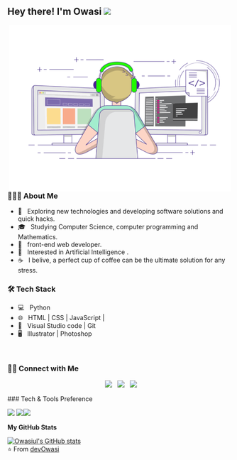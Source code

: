 <h2> Hey there! I'm Owasi <img src="https://github.com/souvikguria98/souvikguria98/blob/master/Hi.gif" width="25"></h2>
<img align="right" alt="GIF" src="https://raw.githubusercontent.com/devSouvik/devSouvik/master/gif3.gif" width="500"/>

<h3> 👨🏻‍💻 About Me </h3>

- 🤔 &nbsp; Exploring new technologies and developing software solutions and quick hacks.
- 🎓 &nbsp; Studying Computer Science, computer programming and Mathematics.
- 💼 &nbsp; front-end web developer.
- 🌱 &nbsp; Interested in Artificial Intelligence .
- ☕ &nbsp; I belive, a perfect cup of coffee can be the ultimate solution for any stress. 

<h3>🛠 Tech Stack</h3>

- 💻 &nbsp; Python  
- 🌐 &nbsp; HTML | CSS | JavaScript | 
- 🔧 &nbsp; Visual Studio code | Git
- 🖥 &nbsp; Illustrator | Photoshop 

</br>

<h3> 🤝🏻 Connect with Me </h3>

<p align="center">
&nbsp; <a href="[https://www.instagram.com/the_caffeine__addict/](https://www.instagram.com/owasiulsane/)" target="_blank" rel="noopener noreferrer"><img src="https://img.icons8.com/plasticine/100/000000/instagram-new.png" width="50" /></a>  
&nbsp; <a href="[https://www.linkedin.com/in/souvik-guria-/](https://www.linkedin.com/in/super-sani-a9a512248/)" target="_blank" rel="noopener noreferrer"><img src="https://img.icons8.com/plasticine/100/000000/linkedin.png" width="50" /></a>
&nbsp; <a href="mailto:sanisuper0@gmail.com@gmail.com" target="_blank" rel="noopener noreferrer"><img src="https://img.icons8.com/plasticine/100/000000/gmail.png"  width="50" /></a>
</p>
### Tech & Tools Preference

<img src = "https://img.shields.io/badge/-HTML5-E34F26?style=flat&logo=html5&logoColor=white"> <img src = "https://img.shields.io/badge/-CSS3-1572B6?style=flat&logo=css3&logoColor=white"><img src="https://img.shields.io/badge/-JavaScript-eed718?style=flat&logo=javascript&logoColor=ffffff">


<b>My GitHub Stats</b>

<a href="http://www.github.com/Owasiul"><img src="https://github-readme-stats.vercel.app/api?username=Owasiul&show_icons=true&hide=&count_private=true&title_color=0891b2&text_color=ffffff&icon_color=0891b2&bg_color=1c1917&hide_border=true&show_icons=true" alt="Owasiul's GitHub stats" /></a>
<br>
⭐️ From [devOwasi](https://github.com/Owasiul)
